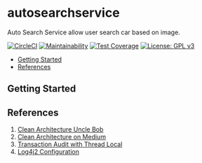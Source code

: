 # autosearchservice
Auto Search Service allow user search car based on image.

[![CircleCI](https://circleci.com/gh/travistrle/autosearchservice.svg?style=svg)](https://circleci.com/gh/travistrle/autosearchservice)
[![Maintainability](https://api.codeclimate.com/v1/badges/51f4e526da1dad94f98e/maintainability)](https://codeclimate.com/github/travistrle/autosearchservice/maintainability)
[![Test Coverage](https://api.codeclimate.com/v1/badges/51f4e526da1dad94f98e/test_coverage)](https://codeclimate.com/github/travistrle/autosearchservice/test_coverage)
[![License: GPL v3](https://img.shields.io/badge/License-GPL%20v3-blue.svg)](https://www.gnu.org/licenses/gpl-3.0)

* [Getting Started](#getting-started)
* [References](#references)

## Getting Started

## References
1. [Clean Architecture Uncle Bob](https://8thlight.com/blog/uncle-bob/2012/08/13/the-clean-architecture.html)
2. [Clean Architecture on Medium](https://medium.com/@dmilicic/a-detailed-guide-on-developing-android-apps-using-the-clean-architecture-pattern-d38d71e94029)
3. [Transaction Audit with Thread Local](https://dzone.com/articles/painless-introduction-javas-threadlocal-storage)
4. [Log4j2 Configuration](https://logging.apache.org/log4j/2.x/manual/configuration.html)